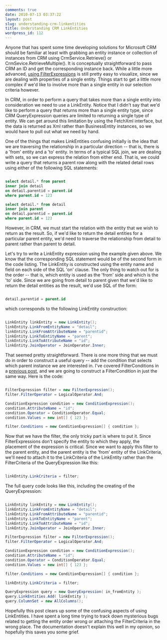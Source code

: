 ```yaml
---
comments: true
date: 2010-07-13 03:37:22
layout: post
slug: understanding-crm-linkentities
title: Understanding CRM LinkEntities
wordpress_id: 112
---
```


Anyone that has spent some time developing solutions for Microsoft CRM should be familiar at least with grabbing an entity instance or collection of instances from CRM using CrmService.Retrieve() or CrmSevice.RetrieveMultiple(). It is conceptually straightforward to pass CRM an ID and get the corresponding instance back. While a little more advanced, [using FilterExpressions](http://crmvoyager.wordpress.com/2010/07/07/querying-crm-with-conditions-and-filters/) is still pretty easy to visualize, since we are dealing with properties of a single entity. Things start to get a little more complex if we'd like to involve more than a single entity in our selection criteria however.

In CRM, in order to perform a query that takes more than a single entity into consideration we need to use a LinkEntity. Notice that I didn't say that we'd like to perform a query that returns more than a single entity type, since CRM QueryExpression queries are limited to returning a single type of entity. We can get around this limitation by using the FetchXml interface, but the data is returned as Xml rather than BusinessEntity instances, so we would have to pull out what we need by hand.

One of the things that makes LinkEntities confusing initially is the idea that we are traversing the relationship in a particular direction -- that is, there is a 'from' entity and a 'to' entity. In terms of a typical SQL join, we are dealing with sets, so we can express the relation from either end. That is, we could write a query that returns a parent row along with the related detail rows using either of the following SQL statements:

``` sql

select detail.* from parent 
inner join detail
on detail.parentid = parent.id
where parent.id = 123

select detail.* from detail
inner join parent 
on detail.parentid = parent.id
where parent.id = 123

```


However, in CRM, we must start the relation with the entity that we wish to return as the result. So, if we'd like to return the detail entities for a particular parent entity, we'd need to traverse the relationship from detail to parent rather than parent to detail. 

Let's try to write a LinkEntity expression using the example given above. We know that the corresponding SQL statement would be of the second form in the code listing. The LinkEntity is constructed using the entity name and field on each side of the SQL 'on' clause. The only thing to watch out for is the order -- that is, which entity is used as the 'from' side and which is the 'to' side. Since we are going from detail to parent given that we'd like to return the detail entities as the result, we'd use SQL of the form:

``` sql

detail.parentid = parent.id

```


which corresponds to the following LinkEntity construction:

``` csharp

LinkEntity linkEntity = new LinkEntity();			
linkEntity.LinkFromEntityName = "detail";
linkEntity.LinkFromAttributeName = "parentid";
linkEntity.LinkToEntityName = "parent";
linkEntity.LinkToAttributeName = "id";
linkEntity.JoinOperator = JoinOperator.Inner;

```


That seemed pretty straightforward. There is one more thing that we must do in order to construct a useful query -- add the condition that selects which parent instance we are interested in. I've covered FilterConditions in a [previous post](http://crmvoyager.wordpress.com/2010/07/07/querying-crm-with-conditions-and-filters/), and we are going to construct a FilterCondition in just the same way. Here is the code:

``` csharp

FilterExpression filter = new FilterExpression();
filter.FilterOperator = LogicalOperator.And;

ConditionExpression condition = new ConditionExpression();
condition.AttributeName = "id";
condition.Operator = ConditionOperator.Equal;
condition.Values = new int[] { 123 };

filter.Conditions = new ConditionExpression[] { condition };

```


Now that we have the filter, the only tricky part is where to put it. Since FilterExpressions don't specify the entity to which they apply, the placement of the expression is critical. Since we want to apply this filter to the parent entity, and the parent entity is the 'from' entity of the LinkCriteria, we'll need to attach it to the LinkCriteria of the LinkEntity rather than the FilterCriteria of the QueryExpression like this:

``` csharp

linkEntity.LinkCriteria = filter;

```


The full query code looks like this, including the creating of the QueryExpression:

``` csharp

LinkEntity linkEntity = new LinkEntity();			
linkEntity.LinkFromEntityName = "detail";
linkEntity.LinkFromAttributeName = "parentid";
linkEntity.LinkToEntityName = "parent";
linkEntity.LinkToAttributeName = "id";
linkEntity.JoinOperator = JoinOperator.Inner;

FilterExpression filter = new FilterExpression();
filter.FilterOperator = LogicalOperator.And;

ConditionExpression condition = new ConditionExpression();
condition.AttributeName = "id";
condition.Operator = ConditionOperator.Equal;
condition.Values = new int[] { 123 };

filter.Conditions = new ConditionExpression[] { condition };

linkEntity.LinkCriteria = filter;

QueryExpression query = new QueryExpression( in_fromEntity );
query.LinkEntities.Add( linkEntity );
query.ColumnSet = new AllColumns();

```


Hopefully this post clears up some of the confusing aspects of using LinkEntities. I have spent a long time trying to track down mysterious bugs related to getting the entity order wrong or attaching the FilterCriteria in the wrong place. The documentation doesn't explain this well in my opinion, so hopefully this saves you some grief.
